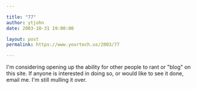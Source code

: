 ```yaml
---

title: "77"
author: ytjohn
date: 2003-10-31 19:00:00

layout: post
permalink: https://www.yourtech.us/2003/77

---
```

I'm considering opening up the ability for other people to rant or "blog" on this site.  If anyone is interested in doing so, or would like to see it done, email me.  I'm still mulling it over.
